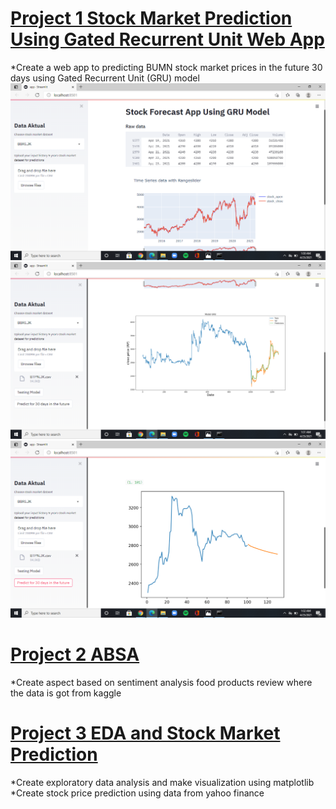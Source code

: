 # [**Project 1 Stock Market Prediction Using Gated Recurrent Unit Web App**](https://github.com/sandrafitrie/MLWebApp)

*Create a web app to predicting BUMN stock market prices in the future 30 days using Gated Recurrent Unit (GRU) model 
![](https://github.com/sandrafitrie/Portfolio/blob/main/images/Screenshot%20(36).png)
![](https://github.com/sandrafitrie/Portfolio/blob/main/images/Screenshot%20(37).png)
![](https://github.com/sandrafitrie/Portfolio/blob/main/images/Screenshot%20(38).png)


# [**Project 2 ABSA**](https://github.com/sandrafitrie/Absa)

*Create aspect based on sentiment analysis food products review where the data is got from kaggle

# [**Project 3 EDA and Stock Market Prediction**](https://github.com/sandrafitrie/EDA)

*Create exploratory data analysis and make visualization using matplotlib
*Create stock price prediction using data from yahoo finance  

